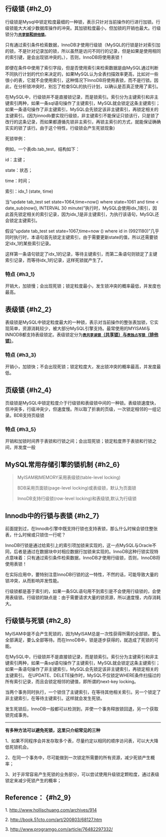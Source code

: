 ## 行级锁 {#h2_0}

行级锁是Mysql中锁定粒度最细的一种锁，表示只针对当前操作的行进行加锁。行级锁能大大减少数据库操作的冲突。其加锁粒度最小，但加锁的开销也最大。行级锁分为[**`共享锁`**和**`排他锁`**](http://my.oschina.net/hosee/blog/685465)。

只有通过索引条件检索数据，InnoDB才使用行级锁（MySQL的行锁是针对索引加的锁，不是针对记录加的锁，所以虽然是访问不同行的记录，但是如果是使用相同的索引键，是会出现锁冲突的。），否则，InnoDB将使用表锁！

即便在条件中使用了索引字段，但是否使用索引来检索数据是由MySQL通过判断不同执行计划的代价来决定的，如果MySQL认为全表扫描效率更高，比如对一些很小的表，它就不会使用索引，这种情况下InnoDB将使用表锁，而不是行锁。因此，在分析锁冲突时，别忘了检查SQL的执行计划，以确认是否真正使用了索引。

在MySQL中，行级锁并不是直接锁记录，而是锁索引。索引分为主键索引和非主键索引两种，如果一条sql语句操作了主键索引，MySQL就会锁定这条主键索引；如果一条语句操作了非主键索引，MySQL会先锁定该非主键索引，再锁定相关的主键索引。\(因为innodb要实现行级锁，非主键索引不能保证只锁该行，只是锁了改行的这条记录，而如果都遵循先锁非主索引，再锁主索引的方式，就能保证确确实实的锁了该行。由于这个特性，行级锁会产生死锁现象\)

死锁举例：

例如，一个表db.tab\_test，结构如下：

id：主键；

state：状态；

time：时间；

索引：idx\_1 \(state, time\)

当“update tab\_test set state=1064,time=now\(\) where state=1061 and time &lt; date\_sub\(now\(\), INTERVAL 30 minute\)”执行时，MySQL会使用idx\_1索引，因此首先锁定相关的索引记录，因为idx\_1是非主键索引，为执行该语句，MySQL还会锁定主键索引。

假设“update tab\_test set state=1067,time=now \(\) where id in \(9921180\)”几乎同时执行时，本语句首先锁定主键索引，由于需要更新state的值，所以还需要锁定idx\_1的某些索引记录。

这样第一条语句锁定了idx\_1的记录，等待主键索引，而第二条语句则锁定了主键索引记录，而等待idx\_1的记录，这样死锁就产生了。

### 特点 {#h3_1}

开销大，加锁慢；会出现死锁；锁定粒度最小，发生锁冲突的概率最低，并发度也最高。

## 表级锁 {#h2_2}

表级锁是MySQL中锁定粒度最大的一种锁，表示对当前操作的整张表加锁，它实现简单，资源消耗较少，被大部分MySQL引擎支持。最常使用的MYISAM与INNODB都支持表级锁定。表级锁定分为[**`表共享读锁`（共享锁）**与**`表独占写锁`（排他锁）**](http://my.oschina.net/hosee/blog/685465)。

### 特点 {#h3_3}

开销小，加锁快；不会出现死锁；锁定粒度大，发出锁冲突的概率最高，并发度最低。

## 页级锁 {#h2_4}

页级锁是MySQL中锁定粒度介于行级锁和表级锁中间的一种锁。表级锁速度快，但冲突多，行级冲突少，但速度慢。所以取了折衷的页级，一次锁定相邻的一组记录。BDB支持页级锁

### 特点 {#h3_5}

开销和加锁时间界于表锁和行锁之间；会出现死锁；锁定粒度界于表锁和行锁之间，并发度一般

## MySQL常用存储引擎的锁机制 {#h2_6}

> MyISAM和MEMORY采用表级锁\(table-level locking\)
>
> BDB采用页面锁\(page-level locking\)或表级锁，默认为页面锁
>
> InnoDB支持行级锁\(row-level locking\)和表级锁,默认为行级锁

## Innodb中的行锁与表锁 {#h2_7}

前面提到过，在Innodb引擎中既支持行锁也支持表锁，那么什么时候会锁住整张表，什么时候或只锁住一行呢？

InnoDB行锁是通过给索引上的索引项加锁来实现的，这一点MySQL与Oracle不同，后者是通过在数据块中对相应数据行加锁来实现的。InnoDB这种行锁实现特点意味着：只有通过索引条件检索数据，InnoDB才使用行级锁，否则，InnoDB将使用表锁！

在实际应用中，要特别注意InnoDB行锁的这一特性，不然的话，可能导致大量的锁冲突，从而影响并发性能。

行级锁都是基于索引的，如果一条SQL语句用不到索引是不会使用行级锁的，会使用表级锁。行级锁的缺点是：由于需要请求大量的锁资源，所以速度慢，内存消耗大。

## 行级锁与死锁 {#h2_8}

MyISAM中是不会产生死锁的，因为MyISAM总是一次性获得所需的全部锁，要么全部满足，要么全部等待。而在InnoDB中，锁是逐步获得的，就造成了死锁的可能。

在MySQL中，行级锁并不是直接锁记录，而是锁索引。索引分为主键索引和非主键索引两种，如果一条sql语句操作了主键索引，MySQL就会锁定这条主键索引；如果一条语句操作了非主键索引，MySQL会先锁定该非主键索引，再锁定相关的主键索引。 在UPDATE、DELETE操作时，MySQL不仅锁定WHERE条件扫描过的所有索引记录，而且会锁定相邻的键值，即所谓的next-key locking。

当两个事务同时执行，一个锁住了主键索引，在等待其他相关索引。另一个锁定了非主键索引，在等待主键索引。这样就会发生死锁。

发生死锁后，InnoDB一般都可以检测到，并使一个事务释放锁回退，另一个获取锁完成事务。

---

**有多种方法可以避免死锁，这里只介绍常见的三种**

1、如果不同程序会并发存取多个表，尽量约定以相同的顺序访问表，可以大大降低死锁机会。

2、在同一个事务中，尽可能做到一次锁定所需要的所有资源，减少死锁产生概率；

3、对于非常容易产生死锁的业务部分，可以尝试使用升级锁定颗粒度，通过表级锁定来减少死锁产生的概率；

## Reference： {#h2_9}

1. http://www.hollischuang.com/archives/914

2. http://book.51cto.com/art/200803/68127.htm

3. http://www.programgo.com/article/76482297332/


